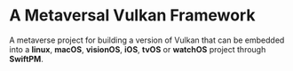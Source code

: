# A Metaversal Vulkan Framework

A metaverse project for building a version of Vulkan that can
be embedded into a **linux**, **macOS**, **visionOS**, **iOS**,
**tvOS** or **watchOS** project through **SwiftPM**.
